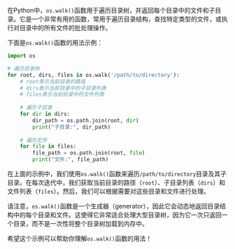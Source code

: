 在Python中，`os.walk()`函数用于遍历目录树，并返回每个目录中的文件和子目录。它是一个非常有用的函数，常用于遍历目录结构，查找特定类型的文件，或执行对目录中的所有文件的批处理操作。

下面是`os.walk()`函数的用法示例：

```python
import os

# 遍历目录树
for root, dirs, files in os.walk('/path/to/directory'):
    # root表示当前目录的路径
    # dirs表示当前目录中的子目录列表
    # files表示当前目录中的文件列表
    
    # 遍历子目录
    for dir in dirs:
        dir_path = os.path.join(root, dir)
        print("子目录:", dir_path)
    
    # 遍历文件
    for file in files:
        file_path = os.path.join(root, file)
        print("文件:", file_path)
```

在上面的示例中，我们使用`os.walk()`函数来遍历`/path/to/directory`目录及其子目录。在每次迭代中，我们获取当前目录的路径（`root`）、子目录列表（`dirs`）和文件列表（`files`）。然后，我们可以根据需要对这些目录和文件进行处理。

请注意，`os.walk()`函数是一个生成器（generator），因此它会动态地返回目录结构中的每个目录和文件。这使得它非常适合处理大型目录树，因为它一次只返回一个目录，而不是一次性将整个目录树加载到内存中。

希望这个示例可以帮助你理解`os.walk()`函数的用法！
